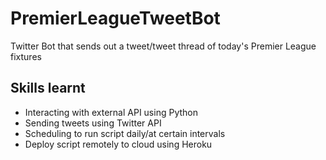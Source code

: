 # PremierLeagueTweetBot
Twitter Bot that sends out a tweet/tweet thread of today's Premier League fixtures

## Skills learnt
- Interacting with external API using Python
- Sending tweets using Twitter API
- Scheduling to run script daily/at certain intervals
- Deploy script remotely to cloud using Heroku
